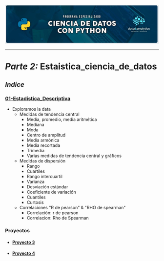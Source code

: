 ![Header](../Img/pyds.png)

---

# _Parte 2:_ Estaistica_ciencia_de_datos

## **_Indice_**

### <a href="https://github.com/LexAguirre/Course_Data_and_analytics/blob/main/Parte_2-Estaistica_ciencia_de_datos/01-Estadística_Descriptiva.ipynb">01-Estadística_Descriptiva</a>

- Exploramos la data
  - Medidas de tendencia central
    - Media, promedio, media aritmética
    - Mediana
    - Moda
    - Centro de amplitud
    - Media armónica
    - Media recortada
    - Trimedia
    - Varias medidas de tendencia central y gráficos
  - Medidas de dispersión
    - Rango
    - Cuartiles
    - Rango intercuartil
    - Varianza
    - Desviación estándar
    - Coeficiente de variación
    - Cuantiles
    - Curtosis
  - Correlaciones "R de pearson" & "RHO de spearman"
    - Correlación: r de pearson
    - Correlacion: Rho de Spearman

### Proyectos

- #### <a href="https://github.com/LexAguirre/Course_Data_and_analytics/tree/main/Proyecto_3">Proyecto 3</a>

- #### <a href="https://github.com/LexAguirre/Course_Data_and_analytics/tree/main/Proyecto_4">Proyecto 4</a>
